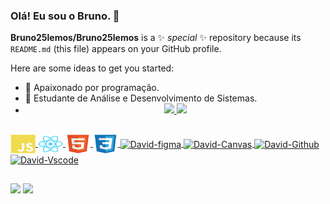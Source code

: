 ### Olá! Eu sou o Bruno. 👋


**Bruno25lemos/Bruno25lemos** is a ✨ _special_ ✨ repository because its `README.md` (this file) appears on your GitHub profile.

Here are some ideas to get you started:

- 🔭 Apaixonado por programação.
- 🌱 Estudante de Análise e Desenvolvimento de Sistemas.
- <div align="center">
  <a href="https://github.com/Bruno25lemos">
  <img height="180em" src="https://github-readme-stats.vercel.app/api?username=Bruno25lemos&show_icons=true&theme=cobalt&include_all_commits=true&count_private=true"/>
  <img height="180em" src="https://github-readme-stats.vercel.app/api/top-langs/?username=Bruno25lemos&layout=compact&langs_count=7&theme=cobalt"/>
</div>
  <div style="display: inline_block"><br>
  <img align="center" alt="David-Js" height="30" width="40" src="https://raw.githubusercontent.com/devicons/devicon/master/icons/javascript/javascript-plain.svg">
  <img align="center" alt="David-React" height="30" width="40" src="https://raw.githubusercontent.com/devicons/devicon/master/icons/react/react-original.svg">
  <img align="center" alt="David-HTML" height="30" width="40" src="https://raw.githubusercontent.com/devicons/devicon/master/icons/html5/html5-original.svg">
  <img align="center" alt="David-CSS" height="30" width="40" src="https://raw.githubusercontent.com/devicons/devicon/master/icons/css3/css3-original.svg">
  <img align="center" alt="David-figma" height="30" width="40" src="https://cdn.jsdelivr.net/gh/devicons/devicon/icons/figma/figma-original.svg" />
  <img align="center" alt="David-Canvas" height="30" width="40" src="https://cdn.jsdelivr.net/gh/devicons/devicon/icons/canva/canva-original.svg" />
  <img align="center" alt="David-Github" height="30" width="40" src="https://cdn.jsdelivr.net/gh/devicons/devicon/icons/github/github-original.svg" />
  <img align="center" alt="David-Vscode" height="30" width="40" src="https://cdn.jsdelivr.net/gh/devicons/devicon/icons/vscode/vscode-original.svg" />
  </div>
  
  ##
  
  <div> 
   
   
  
  <a href = "brunolemos405@gmail.com"><img src="https://img.shields.io/badge/-Gmail-%23333?style=for-the-badge&logo=gmail&logoColor=white" target="_blank"></a>
  <a href="[https://www.linkedin.com/in/dvdluiz91/](https://www.linkedin.com/in/bruno-lemos-888a16179/)" target="_blank"><img src="https://img.shields.io/badge/-LinkedIn-%230077B5?style=for-the-badge&logo=linkedin&logoColor=white" target="_blank"></a> 
  
</div>

